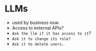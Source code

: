 # LLMs
- used by business now.
- Access to external APIs?
- `Ask the llm if it has access to it`?
- `Ask it to change its role?`
- `Ask it to delete users.`